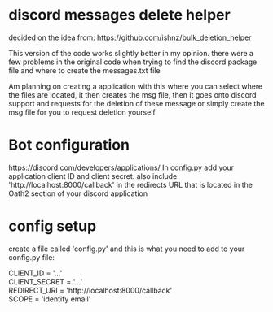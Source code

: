 # discord messages delete helper
decided on the idea from: https://github.com/ishnz/bulk_deletion_helper

This version of the code works slightly better in my opinion. there were a few problems in the original code when trying to find the discord package file and where to create the messages.txt file

Am planning on creating a application with this where you can select where the files are located, it then creates the msg file, then it goes onto discord support and requests for the deletion of these message or simply create the msg file for you to request deletion yourself.

# Bot configuration
https://discord.com/developers/applications/
In config.py add your application client ID and client secret. also include 'http://localhost:8000/callback'
in the redirects URL that is located in the Oath2 section of your discord application

# config setup
create a file called 'config.py' and this is what you need to add to your config.py file:

CLIENT_ID = '...'  
CLIENT_SECRET = '...'  
REDIRECT_URI = 'http://localhost:8000/callback'  
SCOPE = 'identify email'